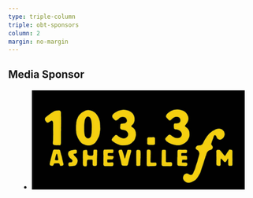 ```yaml
---
type: triple-column
triple: obt-sponsors
column: 2
margin: no-margin
---
```


## <span class="emphasized-header">Media Sponsor</span>

<ul class="partners">
  <li class="partner-item" style="margin: 20px 5%; flex: 2 0 auto;">
    <a href="https://www.ashevillefm.org/" target="_blank">
      <img src="/assets/images/partner-ashevillefm.jpg" class="" title="Asheville FM">
    </a>
  </li>
</ul>
